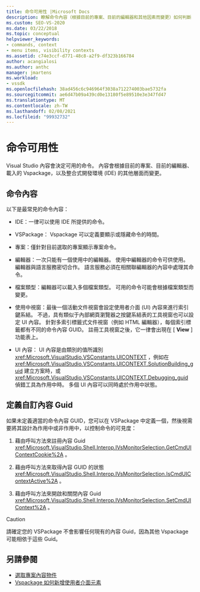 ```yaml
---
title: 命令可用性 |Microsoft Docs
description: 瞭解命令內容（根據目前的專案、目前的編輯器和其他因素而變更）如何判斷 Visual Studio 中有哪些可用的命令。
ms.custom: SEO-VS-2020
ms.date: 03/22/2018
ms.topic: conceptual
helpviewer_keywords:
- commands, context
- menu items, visibility contexts
ms.assetid: c74e3ccf-d771-48c8-a2f9-df323b166784
author: acangialosi
ms.author: anthc
manager: jmartens
ms.workload:
- vssdk
ms.openlocfilehash: 38ad456c6c946964f3038a712274003bae5732fa
ms.sourcegitcommit: ae6d47b09a439cd0e13180f5e89510e3e347fd47
ms.translationtype: MT
ms.contentlocale: zh-TW
ms.lasthandoff: 02/08/2021
ms.locfileid: "99932732"
---
```

# <a name="command-availability"></a>命令可用性

Visual Studio 內容會決定可用的命令。 內容會根據目前的專案、目前的編輯器、載入的 Vspackage，以及整合式開發環境 (IDE) 的其他層面而變更。

## <a name="command-contexts"></a>命令內容

以下是最常見的命令內容：

- IDE：一律可以使用 IDE 所提供的命令。

- VSPackage： Vspackage 可以定義要顯示或隱藏命令的時間。

- 專案：僅針對目前選取的專案顯示專案命令。

- 編輯器：一次只能有一個使用中的編輯器。 使用中編輯器的命令可供使用。 編輯器與語言服務密切合作。 語言服務必須在相關聯編輯器的內容中處理其命令。

- 檔案類型：編輯器可以載入多個檔案類型。 可用的命令可能會根據檔案類型而變更。

- 使用中視窗：最後一個活動文件視窗會設定使用者介面 (UI) 內容來進行索引鍵系結。 不過，具有類似于內部網頁瀏覽器之按鍵系結表的工具視窗也可以設定 UI 內容。 針對多索引標籤式文件視窗（例如 HTML 編輯器），每個索引標籤都有不同的命令內容 GUID。 註冊工具視窗之後，它一律會出現在 [ **View** ] 功能表上。

- UI 內容： UI 內容是由類別的值所識別 <xref:Microsoft.VisualStudio.VSConstants.UICONTEXT> ，例如在 <xref:Microsoft.VisualStudio.VSConstants.UICONTEXT.SolutionBuilding_guid> 建立方案時，或 <xref:Microsoft.VisualStudio.VSConstants.UICONTEXT.Debugging_guid> 偵錯工具為作用中時。 多個 UI 內容可以同時處於作用中狀態。

## <a name="define-custom-context-guids"></a>定義自訂內容 Guid

如果未定義適當的命令內容 GUID，您可以在 VSPackage 中定義一個，然後視需要將其設計為作用中或非作用中，以控制命令的可見度：

1. 藉由呼叫方法來註冊內容 Guid <xref:Microsoft.VisualStudio.Shell.Interop.IVsMonitorSelection.GetCmdUIContextCookie%2A> 。

2. 藉由呼叫方法來取得內容 GUID 的狀態 <xref:Microsoft.VisualStudio.Shell.Interop.IVsMonitorSelection.IsCmdUIContextActive%2A> 。

3. 藉由呼叫方法來開啟和關閉內容 Guid <xref:Microsoft.VisualStudio.Shell.Interop.IVsMonitorSelection.SetCmdUIContext%2A> 。

> [!CAUTION]
> 請確定您的 VSPackage 不會影響任何現有的內容 Guid，因為其他 Vspackage 可能相依于這些 Guid。

## <a name="see-also"></a>另請參閱

- [選取專案內容物件](../../extensibility/internals/selection-context-objects.md)
- [Vspackage 如何新增使用者介面元素](../../extensibility/internals/how-vspackages-add-user-interface-elements.md)
